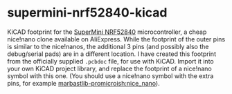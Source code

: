 # supermini-nrf52840-kicad
KiCAD footprint for the [SuperMini NRF52840](https://wiki.icbbuy.com/doku.php?id=developmentboard:nrf52840) microcontroller, a cheap nice!nano clone available on AliExpress. While the footprint of the outer pins is similar to the nice!nanos, the additional 3 pins (and possibly also the debug/serial pads) are in a different location. I have created this footprint from the officially supplied `.pcbdoc` file, for use with KiCAD. Import it into your own KiCAD project library, and replace the footprint of a nice!nano symbol with this one. (You should use a nice!nano symbol with the extra pins, for example [marbastlib-promicroish:nice_nano](https://github.com/ebastler/marbastlib)).
